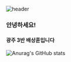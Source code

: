 ![header](https://capsule-render.vercel.app/api?type=cylinder&color=0:FFFFFF,50:708fff,100:0037ff&text=SSAFY%2010th&fontColor=FFFFFF&fontSize=40&fontAlign=70&animation=twinkling)

### 안녕하세요!
#### 광주 3반 배상훈입니다

![Anurag's GitHub stats](https://github-readme-stats.vercel.app/api?username=bsh4766&show_icons=true&theme=radical)
